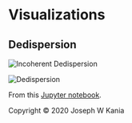# Visualizations

## Dedispersion

![Incoherent Dedispersion](https://github.com/josephwkania/visualizations/blob/master/Incoherent_Dedispersion.png)

![Dedispersion](https://github.com/josephwkania/visualizations/blob/master/Dedispersion.png)

From this  [Jupyter notebook](https://github.com/josephwkania/visualizations/blob/master/Dedispersion.ipynb).

Copyright :copyright: 2020 Joseph W Kania

